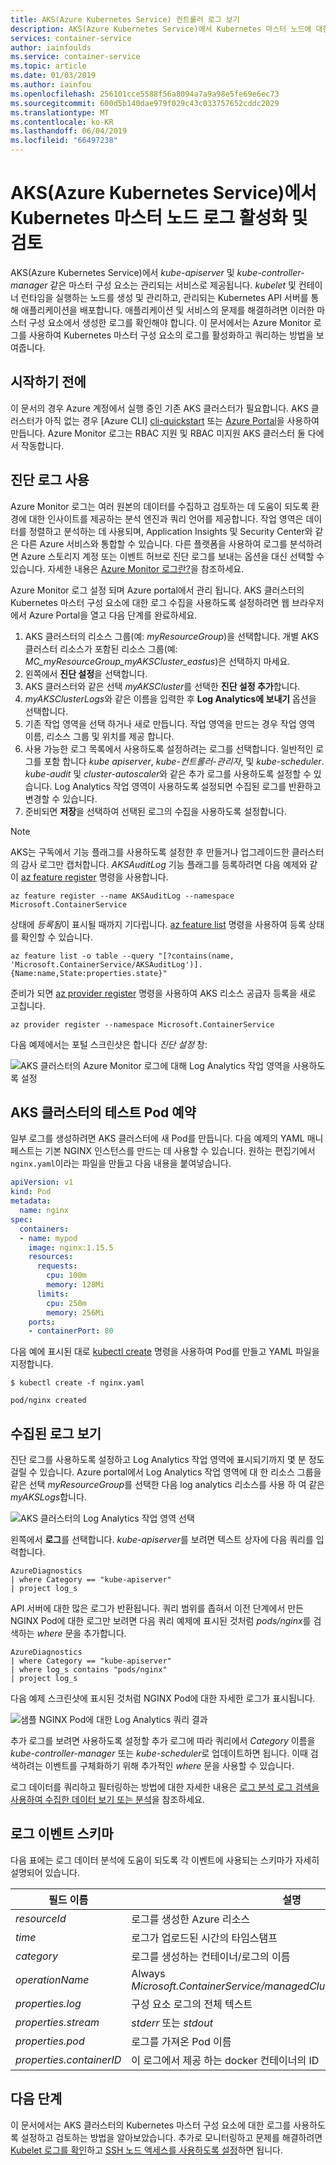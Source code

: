 ```yaml
---
title: AKS(Azure Kubernetes Service) 컨트롤러 로그 보기
description: AKS(Azure Kubernetes Service)에서 Kubernetes 마스터 노드에 대한 로그 활성화 및 확인 방법 알아보기
services: container-service
author: iainfoulds
ms.service: container-service
ms.topic: article
ms.date: 01/03/2019
ms.author: iainfou
ms.openlocfilehash: 256101cce5588f56a8094a7a9a98e5fe69e6ec73
ms.sourcegitcommit: 600d5b140dae979f029c43c033757652cddc2029
ms.translationtype: MT
ms.contentlocale: ko-KR
ms.lasthandoff: 06/04/2019
ms.locfileid: "66497238"
---
```

# <a name="enable-and-review-kubernetes-master-node-logs-in-azure-kubernetes-service-aks"></a>AKS(Azure Kubernetes Service)에서 Kubernetes 마스터 노드 로그 활성화 및 검토

AKS(Azure Kubernetes Service)에서 *kube-apiserver* 및 *kube-controller-manager* 같은 마스터 구성 요소는 관리되는 서비스로 제공됩니다. *kubelet* 및 컨테이너 런타임을 실행하는 노드를 생성 및 관리하고, 관리되는 Kubernetes API 서버를 통해 애플리케이션을 배포합니다. 애플리케이션 및 서비스의 문제를 해결하려면 이러한 마스터 구성 요소에서 생성한 로그를 확인해야 합니다. 이 문서에서는 Azure Monitor 로그를 사용하여 Kubernetes 마스터 구성 요소의 로그를 활성화하고 쿼리하는 방법을 보여줍니다.

## <a name="before-you-begin"></a>시작하기 전에

이 문서의 경우 Azure 계정에서 실행 중인 기존 AKS 클러스터가 필요합니다. AKS 클러스터가 아직 없는 경우 [Azure CLI] [ cli-quickstart] 또는 [Azure Portal][portal-quickstart]을 사용하여 만듭니다. Azure Monitor 로그는 RBAC 지원 및 RBAC 미지원 AKS 클러스터 둘 다에서 작동합니다.

## <a name="enable-diagnostics-logs"></a>진단 로그 사용

Azure Monitor 로그는 여러 원본의 데이터를 수집하고 검토하는 데 도움이 되도록 환경에 대한 인사이트를 제공하는 분석 엔진과 쿼리 언어를 제공합니다. 작업 영역은 데이터를 정렬하고 분석하는 데 사용되며, Application Insights 및 Security Center와 같은 다른 Azure 서비스와 통합할 수 있습니다. 다른 플랫폼을 사용하여 로그를 분석하려면 Azure 스토리지 계정 또는 이벤트 허브로 진단 로그를 보내는 옵션을 대신 선택할 수 있습니다. 자세한 내용은 [Azure Monitor 로그란?][log-analytics-overview]을 참조하세요.

Azure Monitor 로그 설정 되며 Azure portal에서 관리 됩니다. AKS 클러스터의 Kubernetes 마스터 구성 요소에 대한 로그 수집을 사용하도록 설정하려면 웹 브라우저에서 Azure Portal을 열고 다음 단계를 완료하세요.

1. AKS 클러스터의 리소스 그룹(예: *myResourceGroup*)을 선택합니다. 개별 AKS 클러스터 리소스가 포함된 리소스 그룹(예: *MC_myResourceGroup_myAKSCluster_eastus*)은 선택하지 마세요.
1. 왼쪽에서 **진단 설정**을 선택합니다.
1. AKS 클러스터와 같은 선택 *myAKSCluster*를 선택한 **진단 설정 추가**합니다.
1. *myAKSClusterLogs*와 같은 이름을 입력한 후 **Log Analytics에 보내기** 옵션을 선택합니다.
1. 기존 작업 영역을 선택 하거나 새로 만듭니다. 작업 영역을 만드는 경우 작업 영역 이름, 리소스 그룹 및 위치를 제공 합니다.
1. 사용 가능한 로그 목록에서 사용하도록 설정하려는 로그를 선택합니다. 일반적인 로그를 포함 합니다 *kube apiserver*, *kube-컨트롤러-관리자*, 및 *kube-scheduler*. *kube-audit* 및 *cluster-autoscaler*와 같은 추가 로그를 사용하도록 설정할 수 있습니다. Log Analytics 작업 영역이 사용하도록 설정되면 수집된 로그를 반환하고 변경할 수 있습니다.
1. 준비되면 **저장**을 선택하여 선택된 로그의 수집을 사용하도록 설정합니다.

> [!NOTE]
> AKS는 구독에서 기능 플래그를 사용하도록 설정한 후 만들거나 업그레이드한 클러스터의 감사 로그만 캡처합니다. *AKSAuditLog* 기능 플래그를 등록하려면 다음 예제와 같이 [az feature register][az-feature-register] 명령을 사용합니다.
>
> `az feature register --name AKSAuditLog --namespace Microsoft.ContainerService`
>
> 상태에 *등록됨*이 표시될 때까지 기다립니다. [az feature list][az-feature-list] 명령을 사용하여 등록 상태를 확인할 수 있습니다.
>
> `az feature list -o table --query "[?contains(name, 'Microsoft.ContainerService/AKSAuditLog')].{Name:name,State:properties.state}"`
>
> 준비가 되면 [az provider register][az-provider-register] 명령을 사용하여 AKS 리소스 공급자 등록을 새로 고칩니다.
>
> `az provider register --namespace Microsoft.ContainerService`

다음 예제에서는 포털 스크린샷은 합니다 *진단 설정* 창:

![AKS 클러스터의 Azure Monitor 로그에 대해 Log Analytics 작업 영역을 사용하도록 설정](media/view-master-logs/enable-oms-log-analytics.png)

## <a name="schedule-a-test-pod-on-the-aks-cluster"></a>AKS 클러스터의 테스트 Pod 예약

일부 로그를 생성하려면 AKS 클러스터에 새 Pod를 만듭니다. 다음 예제의 YAML 매니페스트는 기본 NGINX 인스턴스를 만드는 데 사용할 수 있습니다. 원하는 편집기에서 `nginx.yaml`이라는 파일을 만들고 다음 내용을 붙여넣습니다.

```yaml
apiVersion: v1
kind: Pod
metadata:
  name: nginx
spec:
  containers:
  - name: mypod
    image: nginx:1.15.5
    resources:
      requests:
        cpu: 100m
        memory: 128Mi
      limits:
        cpu: 250m
        memory: 256Mi
    ports:
    - containerPort: 80
```

다음 예에 표시된 대로 [kubectl create][kubectl-create] 명령을 사용하여 Pod를 만들고 YAML 파일을 지정합니다.

```
$ kubectl create -f nginx.yaml

pod/nginx created
```

## <a name="view-collected-logs"></a>수집된 로그 보기

진단 로그를 사용하도록 설정하고 Log Analytics 작업 영역에 표시되기까지 몇 분 정도 걸릴 수 있습니다. Azure portal에서 Log Analytics 작업 영역에 대 한 리소스 그룹을 같은 선택 *myResourceGroup*를 선택한 다음 log analytics 리소스를 사용 하 여 같은 *myAKSLogs*합니다.

![AKS 클러스터의 Log Analytics 작업 영역 선택](media/view-master-logs/select-log-analytics-workspace.png)

왼쪽에서 **로그**를 선택합니다. *kube-apiserver*를 보려면 텍스트 상자에 다음 쿼리를 입력합니다.

```
AzureDiagnostics
| where Category == "kube-apiserver"
| project log_s
```

API 서버에 대한 많은 로그가 반환됩니다. 쿼리 범위를 좁혀서 이전 단계에서 만든 NGINX Pod에 대한 로그만 보려면 다음 쿼리 예제에 표시된 것처럼 *pods/nginx*를 검색하는 *where* 문을 추가합니다.

```
AzureDiagnostics
| where Category == "kube-apiserver"
| where log_s contains "pods/nginx"
| project log_s
```

다음 예제 스크린샷에 표시된 것처럼 NGINX Pod에 대한 자세한 로그가 표시됩니다.

![샘플 NGINX Pod에 대한 Log Analytics 쿼리 결과](media/view-master-logs/log-analytics-query-results.png)

추가 로그를 보려면 사용하도록 설정할 추가 로그에 따라 쿼리에서 *Category* 이름을 *kube-controller-manager* 또는 *kube-scheduler*로 업데이트하면 됩니다. 이때 검색하려는 이벤트를 구체화하기 위해 추가적인 *where* 문을 사용할 수 있습니다.

로그 데이터를 쿼리하고 필터링하는 방법에 대한 자세한 내용은 [로그 분석 로그 검색을 사용하여 수집한 데이터 보기 또는 분석][analyze-log-analytics]을 참조하세요.

## <a name="log-event-schema"></a>로그 이벤트 스키마

다음 표에는 로그 데이터 분석에 도움이 되도록 각 이벤트에 사용되는 스키마가 자세히 설명되어 있습니다.

| 필드 이름               | 설명 |
|--------------------------|-------------|
| *resourceId*             | 로그를 생성한 Azure 리소스 |
| *time*                   | 로그가 업로드된 시간의 타임스탬프 |
| *category*               | 로그를 생성하는 컨테이너/로그의 이름 |
| *operationName*          | Always *Microsoft.ContainerService/managedClusters/diagnosticLogs/Read* |
| *properties.log*         | 구성 요소 로그의 전체 텍스트 |
| *properties.stream*      | *stderr* 또는 *stdout* |
| *properties.pod*         | 로그를 가져온 Pod 이름 |
| *properties.containerID* | 이 로그에서 제공 하는 docker 컨테이너의 ID |

## <a name="next-steps"></a>다음 단계

이 문서에서는 AKS 클러스터의 Kubernetes 마스터 구성 요소에 대한 로그를 사용하도록 설정하고 검토하는 방법을 알아보았습니다. 추가로 모니터링하고 문제를 해결하려면 [Kubelet 로그를 확인][kubelet-logs]하고 [SSH 노드 액세스를 사용하도록 설정][aks-ssh]하면 됩니다.

<!-- LINKS - external -->
[kubectl-create]: https://kubernetes.io/docs/reference/generated/kubectl/kubectl-commands#create

<!-- LINKS - internal -->
[cli-quickstart]: kubernetes-walkthrough.md
[portal-quickstart]: kubernetes-walkthrough-portal.md
[log-analytics-overview]: ../log-analytics/log-analytics-overview.md
[analyze-log-analytics]: ../azure-monitor/learn/tutorial-viewdata.md
[kubelet-logs]: kubelet-logs.md
[aks-ssh]: ssh.md
[az-feature-register]: /cli/azure/feature#az-feature-register
[az-feature-list]: /cli/azure/feature#az-feature-list
[az-provider-register]: /cli/azure/provider#az-provider-register
